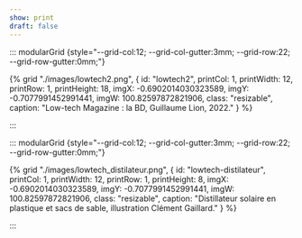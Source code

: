 ```yaml
---
show: print
draft: false
---
```


::: modularGrid {style="--grid-col:12; --grid-col-gutter:3mm; --grid-row:22; --grid-row-gutter:0mm;"}

{% grid "./images/lowtech2.png", { 
  id: "lowtech2",
  printCol: 1,
  printWidth: 12,
  printRow: 1,
  printHeight: 18,
  imgX: -0.6902014030323589,
  imgY: -0.7077991452991441,
  imgW: 100.82597872821906,
  class: "resizable",
  caption: "Low-tech Magazine : la BD, Guillaume Lion, 2022."
} %}

:::

::: modularGrid {style="--grid-col:12; --grid-col-gutter:3mm; --grid-row:22; --grid-row-gutter:0mm;"}

{% grid "./images/lowtech_distilateur.png", { 
  id: "lowtech-distilateur",
  printCol: 1,
  printWidth: 12,
  printRow: 1,
  printHeight: 8,
  imgX: -0.6902014030323589,
  imgY: -0.7077991452991441,
  imgW: 100.82597872821906,
  class: "resizable",
  caption: "Distillateur solaire en plastique et sacs de sable, illustration Clément Gaillard."
} %}

:::
